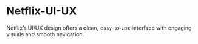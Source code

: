 # Netflix-UI-UX
Netflix’s UI/UX design offers a clean, easy-to-use interface with engaging visuals and smooth navigation.
